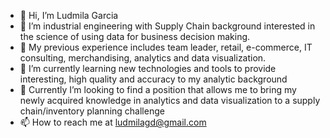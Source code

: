 - 👋 Hi, I’m Ludmila Garcia
- 👀 I’m industrial engineering with Supply Chain background interested in the science of using data for business decision making.
- 👀 My previous experience includes team leader, retail, e-commerce, IT consulting, merchandising, analytics and data visualization.
- 🌱 I’m currently learning new technologies and tools to provide interesting, high quality and accuracy to my analytic background
- 💞️ Currently I’m looking to find a position that allows me to bring my newly acquired knowledge in analytics and data visualization to a supply chain/inventory planning challenge
- 📫 How to reach me at ludmilagd@gmail.com

